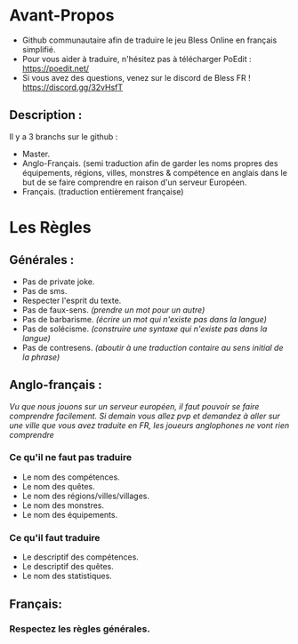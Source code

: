 # Avant-Propos

* Github communautaire afin de traduire le jeu Bless Online en français simplifié. 
* Pour vous aider à traduire, n'hésitez pas à télécharger PoEdit : https://poedit.net/
* Si vous avez des questions, venez sur le discord de Bless FR ! https://discord.gg/32vHsfT

## Description :

Il y a 3 branchs sur le github : 
* Master.
* Anglo-Français. (semi traduction afin de garder les noms propres des équipements, régions, villes, monstres & compétence en anglais dans le but de se faire comprendre en raison d'un serveur Européen. 
* Français. (traduction entièrement française) 

# Les Règles 

## Générales :
* Pas de private joke.
* Pas de sms.
* Respecter l'esprit du texte.
* Pas de faux-sens. *(prendre un mot pour un autre)*
* Pas de barbarisme. *(écrire un mot qui n'existe pas dans la langue)*
* Pas de solécisme. *(construire une syntaxe qui n'existe pas dans la langue)*
* Pas de contresens. *(aboutir à une traduction contaire au sens initial de la phrase)*
 
## Anglo-français :
*Vu que nous jouons sur un serveur européen, il faut pouvoir se faire comprendre facilement. Si demain vous allez pvp et demandez à aller sur une ville que vous avez traduite en FR, les joueurs anglophones ne vont rien comprendre*

### Ce qu'il ne faut pas traduire
* Le nom des compétences.
* Le nom des quêtes.
* Le nom des régions/villes/villages.
* Le nom des monstres.
* Le nom des équipements.

### Ce qu'il faut traduire
* Le descriptif des compétences.
* Le descriptif des quêtes.
* Le nom des statistiques.

## Français:

### Respectez les règles générales.


